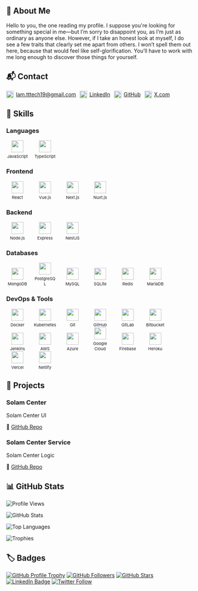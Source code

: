 ## 👋 About Me

Hello to you, the one reading my profile. I suppose you're looking for something special in me—but I’m sorry to disappoint you, as I’m just as ordinary as anyone else.
However, if I take an honest look at myself, I do see a few traits that clearly set me apart from others. I won’t spell them out here, because that would feel like self-glorification.
You’ll have to work with me long enough to discover those things for yourself.

## 📬 Contact
<div style="height:fit-content;display:flex;flex-wrap:wrap; gap: 10px;"><span style="display:inline-flex;align-items:center;gap:6px;height:20px;">
      <img src="https://cdn-icons-png.flaticon.com/128/15889/15889542.png" width="20" height="20" />
      <a href="mailto:lam.tttech19@gmail.com">lam.tttech19@gmail.com</a>
    </span>

<span style="display:inline-flex;align-items:center;gap:6px;height:20px;">
      <img src="https://cdn-icons-png.flaticon.com/512/145/145807.png" width="20" height="20" />
      <a href="https://www.linkedin.com/in/lam-tran-522b5b246/">LinkedIn</a>
    </span>

<span style="display:inline-flex;align-items:center;gap:6px;height:20px;">
      <img src="https://cdn-icons-png.flaticon.com/128/2111/2111432.png" width="20" height="20" />
      <a href="https://github.com/tranlam1997">GitHub</a>
    </span>

<span style="display:inline-flex;align-items:center;gap:6px;height:20px;">
      <img src="https://cdn-icons-png.flaticon.com/128/5969/5969020.png" width="20" height="20" />
      <a href="https://twitter.com/tranlam_97">X.com</a>
    </span>

</div>

## 🧠 Skills

### Languages

<span style="display:inline-block;text-align:center;width:60px;margin-right:10px;">
  <img src="https://cdn.simpleicons.org/javascript" width="32" height="32" style="display:block;margin:0 auto;" />
  <span style="font-size:11px;display:block;margin-top:4px;">JavaScript</span>
</span>
<span style="display:inline-block;text-align:center;width:60px;margin-right:10px;">
  <img src="https://cdn.simpleicons.org/typescript" width="32" height="32" style="display:block;margin:0 auto;" />
  <span style="font-size:11px;display:block;margin-top:4px;">TypeScript</span>
</span>

### Frontend

<span style="display:inline-block;text-align:center;width:60px;margin-right:10px;">
  <img src="https://cdn.simpleicons.org/react" width="32" height="32" style="display:block;margin:0 auto;" />
  <span style="font-size:11px;display:block;margin-top:4px;">React</span>
</span>
<span style="display:inline-block;text-align:center;width:60px;margin-right:10px;">
  <img src="https://cdn.simpleicons.org/vuedotjs" width="32" height="32" style="display:block;margin:0 auto;" />
  <span style="font-size:11px;display:block;margin-top:4px;">Vue.js</span>
</span>
<span style="display:inline-block;text-align:center;width:60px;margin-right:10px;">
  <img src="https://cdn.simpleicons.org/nextdotjs" width="32" height="32" style="display:block;margin:0 auto;" />
  <span style="font-size:11px;display:block;margin-top:4px;">Next.js</span>
</span>
<span style="display:inline-block;text-align:center;width:60px;margin-right:10px;">
  <img src="https://cdn.jsdelivr.net/gh/devicons/devicon@latest/icons/nuxtjs/nuxtjs-original.svg" width="32" height="32" style="display:block;margin:0 auto;" />
  <span style="font-size:11px;display:block;margin-top:4px;">Nuxt.js</span>
</span>

### Backend

<span style="display:inline-block;text-align:center;width:60px;margin-right:10px;">
  <img src="https://cdn.simpleicons.org/nodedotjs" width="32" height="32" style="display:block;margin:0 auto;" />
  <span style="font-size:11px;display:block;margin-top:4px;">Node.js</span>
</span>
<span style="display:inline-block;text-align:center;width:60px;margin-right:10px;">
  <img src="https://cdn.simpleicons.org/express" width="32" height="32" style="display:block;margin:0 auto;" />
  <span style="font-size:11px;display:block;margin-top:4px;">Express</span>
</span>
<span style="display:inline-block;text-align:center;width:60px;margin-right:10px;">
  <img src="https://cdn.simpleicons.org/nestjs" width="32" height="32" style="display:block;margin:0 auto;" />
  <span style="font-size:11px;display:block;margin-top:4px;">NestJS</span>
</span>

### Databases

<span style="display:inline-block;text-align:center;width:60px;margin-right:10px;">
  <img src="https://cdn.simpleicons.org/mongodb" width="32" height="32" style="display:block;margin:0 auto;" />
  <span style="font-size:11px;display:block;margin-top:4px;">MongoDB</span>
</span>
<span style="display:inline-block;text-align:center;width:60px;margin-right:10px;">
  <img src="https://cdn.simpleicons.org/postgresql" width="32" height="32" style="display:block;margin:0 auto;" />
  <span style="font-size:11px;display:block;margin-top:4px;">PostgreSQL</span>
</span>
<span style="display:inline-block;text-align:center;width:60px;margin-right:10px;">
  <img src="https://cdn.simpleicons.org/mysql" width="32" height="32" style="display:block;margin:0 auto;" />
  <span style="font-size:11px;display:block;margin-top:4px;">MySQL</span>
</span>
<span style="display:inline-block;text-align:center;width:60px;margin-right:10px;">
  <img src="https://cdn.simpleicons.org/sqlite" width="32" height="32" style="display:block;margin:0 auto;" />
  <span style="font-size:11px;display:block;margin-top:4px;">SQLite</span>
</span>
<span style="display:inline-block;text-align:center;width:60px;margin-right:10px;">
  <img src="https://cdn.simpleicons.org/redis" width="32" height="32" style="display:block;margin:0 auto;" />
  <span style="font-size:11px;display:block;margin-top:4px;">Redis</span>
</span>
<span style="display:inline-block;text-align:center;width:60px;margin-right:10px;">
  <img src="https://cdn.simpleicons.org/mariadb" width="32" height="32" style="display:block;margin:0 auto;" />
  <span style="font-size:11px;display:block;margin-top:4px;">MariaDB</span>
</span>

### DevOps & Tools

<span style="display:inline-block;text-align:center;width:60px;margin-right:10px;">
  <img src="https://cdn.simpleicons.org/docker" width="32" height="32" style="display:block;margin:0 auto;" />
  <span style="font-size:11px;display:block;margin-top:4px;">Docker</span>
</span>
<span style="display:inline-block;text-align:center;width:60px;margin-right:10px;">
  <img src="https://cdn.simpleicons.org/kubernetes" width="32" height="32" style="display:block;margin:0 auto;" />
  <span style="font-size:11px;display:block;margin-top:4px;">Kubernetes</span>
</span>
<span style="display:inline-block;text-align:center;width:60px;margin-right:10px;">
  <img src="https://cdn.simpleicons.org/git" width="32" height="32" style="display:block;margin:0 auto;" />
  <span style="font-size:11px;display:block;margin-top:4px;">Git</span>
</span>
<span style="display:inline-block;text-align:center;width:60px;margin-right:10px;">
  <img src="https://cdn.simpleicons.org/github" width="32" height="32" style="display:block;margin:0 auto;" />
  <span style="font-size:11px;display:block;margin-top:4px;">GitHub</span>
</span>
<span style="display:inline-block;text-align:center;width:60px;margin-right:10px;">
  <img src="https://cdn.simpleicons.org/gitlab" width="32" height="32" style="display:block;margin:0 auto;" />
  <span style="font-size:11px;display:block;margin-top:4px;">GitLab</span>
</span>
<span style="display:inline-block;text-align:center;width:60px;margin-right:10px;">
  <img src="https://cdn.simpleicons.org/bitbucket" width="32" height="32" style="display:block;margin:0 auto;" />
  <span style="font-size:11px;display:block;margin-top:4px;">Bitbucket</span>
</span>
<span style="display:inline-block;text-align:center;width:60px;margin-right:10px;">
  <img src="https://cdn.simpleicons.org/jenkins" width="32" height="32" style="display:block;margin:0 auto;" />
  <span style="font-size:11px;display:block;margin-top:4px;">Jenkins</span>
</span>
<span style="display:inline-block;text-align:center;width:60px;margin-right:10px;">
  <img src="https://cdn.jsdelivr.net/gh/devicons/devicon@latest/icons/amazonwebservices/amazonwebservices-original-wordmark.svg" width="32" height="32" style="display:block;margin:0 auto;" />
  <span style="font-size:11px;display:block;margin-top:4px;">AWS</span>
</span>
<span style="display:inline-block;text-align:center;width:60px;margin-right:10px;">
  <img src="https://cdn.jsdelivr.net/gh/devicons/devicon@latest/icons/azuredevops/azuredevops-original.svg" width="32" height="32" style="display:block;margin:0 auto;" />
  <span style="font-size:11px;display:block;margin-top:4px;">Azure</span>
</span>
<span style="display:inline-block;text-align:center;width:60px;margin-right:10px;">
  <img src="https://cdn.simpleicons.org/googlecloud" width="32" height="32" style="display:block;margin:0 auto;" />
  <span style="font-size:11px;display:block;margin-top:4px;">Google Cloud</span>
</span>
<span style="display:inline-block;text-align:center;width:60px;margin-right:10px;">
  <img src="https://cdn.simpleicons.org/firebase" width="32" height="32" style="display:block;margin:0 auto;" />
  <span style="font-size:11px;display:block;margin-top:4px;">Firebase</span>
</span>
<span style="display:inline-block;text-align:center;width:60px;margin-right:10px;">
  <img src="https://cdn.simpleicons.org/heroku" width="32" height="32" style="display:block;margin:0 auto;" />
  <span style="font-size:11px;display:block;margin-top:4px;">Heroku</span>
</span>
<span style="display:inline-block;text-align:center;width:60px;margin-right:10px;">
  <img src="https://cdn.simpleicons.org/vercel" width="32" height="32" style="display:block;margin:0 auto;" />
  <span style="font-size:11px;display:block;margin-top:4px;">Vercel</span>
</span>
<span style="display:inline-block;text-align:center;width:60px;margin-right:10px;">
  <img src="https://cdn.simpleicons.org/netlify" width="32" height="32" style="display:block;margin:0 auto;" />
  <span style="font-size:11px;display:block;margin-top:4px;">Netlify</span>
</span>

## 📁 Projects

### Solam Center

Solam Center UI

🔗 [GitHub Repo](https://github.com/SilvaHerald/solam-center)

### Solam Center Service

Solam Center Logic

🔗 [GitHub Repo](https://github.com/SilvaHerald/solam-center-service)

## 📊 GitHub Stats

![Profile Views](https://komarev.com/ghpvc/?username=SilvaHerald&label=Profile%20views&color=0e75b6&style=flat)

![GitHub Stats](https://github-readme-stats.vercel.app/api?username=SilvaHerald&show_icons=true&theme=default)

![Top Languages](https://github-readme-stats.vercel.app/api/top-langs/?username=SilvaHerald&layout=compact)

![Trophies](https://github-profile-trophy.vercel.app/?username=SilvaHerald&theme=flat)

## 🏷️ Badges

[![GitHub Profile Trophy](https://github-profile-trophy.vercel.app/?username=SilvaHerald&theme=flat)](https://github.com/SilvaHerald) [![GitHub Followers](https://img.shields.io/github/followers/SilvaHerald?label=Follow&style=social)](https://github.com/SilvaHerald) [![GitHub Stars](https://img.shields.io/github/stars/SilvaHerald?style=social)](https://github.com/SilvaHerald) [![LinkedIn Badge](https://img.shields.io/badge/LinkedIn-Connect-blue?style=flat&logo=linkedin)](https://linkedin.com/in/SilvaHerald) [![Twitter Follow](https://img.shields.io/twitter/follow/SilvaHerald?style=social)](https://twitter.com/SilvaHerald)


